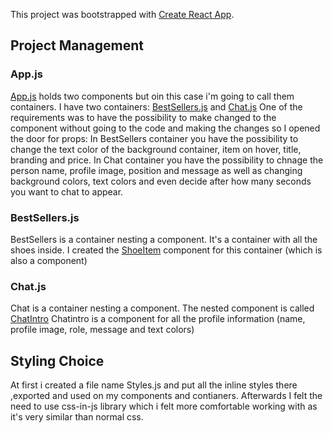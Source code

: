 This project was bootstrapped with [Create React App](https://github.com/facebook/create-react-app).

## Project Management
### App.js
[App.js](https://github.com/yannb9/skilled-ui-interview/blob/master/src/App.js) holds two components but oin this case i'm going to call them containers.
I have two containers: [BestSellers.js](https://github.com/yannb9/skilled-ui-interview/blob/master/src/containers/BestSellers.js) and [Chat.js](https://github.com/yannb9/skilled-ui-interview/blob/master/src/containers/Chat.js)
One of the requirements was to have the possibility to make changed to the component without going to the code and making the changes so I opened the door for props:
In BestSellers container you have the possibility to change the text color of the background container, item on hover, title, branding and price.
In Chat container you have the possibility to chnage the person name, profile image, position and message as well as changing background colors, text colors and even decide after how many seconds you want to chat to appear.

### BestSellers.js
BestSellers is a container nesting a component.
It's a container with all the shoes inside.
I created the [ShoeItem](https://github.com/yannb9/skilled-ui-interview/blob/master/src/components/ShoeItem.js) component for this container (which is also a component)

### Chat.js
Chat is a container nesting a component.
The nested component is called [ChatIntro](https://github.com/yannb9/skilled-ui-interview/blob/master/src/components/ChatIntro.js)
Chatintro is a component for all the profile information (name, profile image, role, message and text colors)

## Styling Choice
At first i created a file name Styles.js and put all the inline styles there ,exported and used on my components and contianers.
Afterwards I felt the need to use css-in-js library which i felt more comfortable working with as it's very similar than normal css.
